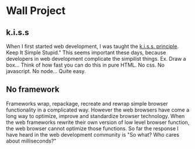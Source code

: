 # Wall Project

## k.i.s.s
When I first started web development, I was taught the [k.i.s.s. principle](https://en.wikipedia.org/wiki/KISS_principle). Keep It Simple Stupid."  This seems important these days, because developers in web development complicate the simpilist things.  Ex. Draw a box... Think of how fast you can do this in pure HTML. No css. No javascript. No node...  Quite easy.

## No framework
Frameworks wrap, repackage, recreate and rewrap simple browser functionality in a complicated way.  However the web browsers have come a long way to optimize, improve and standardize browser technology.  When the web frameworks rewrite their own version of low level browser function, the web browser cannot optimize those functions.  So far the response I have heard in the web development community is "So what? Who cares about milliseconds?"
